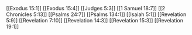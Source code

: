 [[Exodus 15:1]]
[[Exodus 15:4]]
[[Judges 5:3]]
[[1 Samuel 18:7]]
[[2 Chronicles 5:13]]
[[Psalms 24:7]]
[[Psalms 134:1]]
[[Isaiah 5:1]]
[[Revelation 5:9]]
[[Revelation 7:10]]
[[Revelation 14:3]]
[[Revelation 15:3]]
[[Revelation 19:1]]
